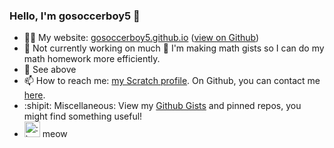 ### Hello, I'm gosoccerboy5 👋

- 👨‍💻 My website: [gosoccerboy5.github.io](//gosoccerboy5.github.io) ([view on Github](//github.com/gosoccerboy5/gosoccerboy5.github.io))
- 🔭 Not currently working on much 🙂 I'm making math gists so I can do my math homework more efficiently.
- 🌱 See above
- 📫 How to reach me: [my Scratch profile](https://scratch.mit.edu/users/gosoccerboy5). On Github, you can contact me [here](https://github.com/gosoccerboy5/gosoccerboy5/discussions).
- :shipit: Miscellaneous: View my <a href="//gist.github.com/gosoccerboy5" target="_blank">Github Gists</a> and pinned repos, you might find something useful!
- <img src="https://raw.githubusercontent.com/gosoccerboy5/gosoccerboy5.github.io/3deab9880fec886abe2e55fcdb43bee838820ea4/resources/cat-head.svg" alt=":)" width="25"/> meow
